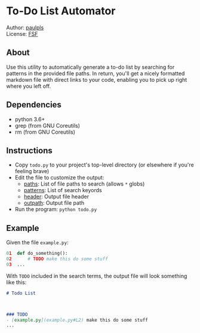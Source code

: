 # To-Do List Automator
Author: [paulpls](https://github.com/paulpls)  
License: [FSF](LICENSE.md)



## About
Use this utility to automatically generate a to-do list by searching for patterns in the provided file paths. In return, you'll get a nicely formatted markdown file with direct links to your code, enabling you to pick up right where you left off.



## Dependencies
- python 3.6+
- grep (from GNU Coreutils)
- rm (from GNU Coreutils)



## Instructions
- Copy `todo.py` to your project's top-level directory (or elsewhere if you're feeling brave)
- Edit the file to customize the output:
  * [paths](todo.py#L40): List of file paths to search (allows `*` globs) 
  * [patterns](todo.py#L44): List of search keyords
  * [header](todo.py#L48): Output file header
  * [outpath](todo.py#L49): Output file path
- Run the program: `python todo.py`



## Example
Given the file `example.py`:
```py
01  def do_something():
02      # TODO make this do some stuff
03  ...
```
  
With `TODO` included in the search terms, the output file will look something like this:
```markdown
# Todo List



### TODO
- [example.py](example.py#L2) make this do some stuff
...
```



